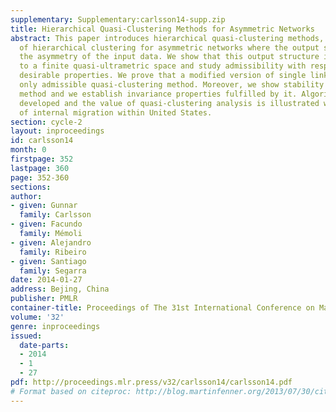 ```yaml
---
supplementary: Supplementary:carlsson14-supp.zip
title: Hierarchical Quasi-Clustering Methods for Asymmetric Networks
abstract: This paper introduces hierarchical quasi-clustering methods, a generalization
  of hierarchical clustering for asymmetric networks where the output structure preserves
  the asymmetry of the input data. We show that this output structure is equivalent
  to a finite quasi-ultrametric space and study admissibility with respect to two
  desirable properties. We prove that a modified version of single linkage is the
  only admissible quasi-clustering method. Moreover, we show stability of the proposed
  method and we establish invariance properties fulfilled by it. Algorithms are further
  developed and the value of quasi-clustering analysis is illustrated with a study
  of internal migration within United States.
section: cycle-2
layout: inproceedings
id: carlsson14
month: 0
firstpage: 352
lastpage: 360
page: 352-360
sections: 
author:
- given: Gunnar
  family: Carlsson
- given: Facundo
  family: Mémoli
- given: Alejandro
  family: Ribeiro
- given: Santiago
  family: Segarra
date: 2014-01-27
address: Bejing, China
publisher: PMLR
container-title: Proceedings of The 31st International Conference on Machine Learning
volume: '32'
genre: inproceedings
issued:
  date-parts:
  - 2014
  - 1
  - 27
pdf: http://proceedings.mlr.press/v32/carlsson14/carlsson14.pdf
# Format based on citeproc: http://blog.martinfenner.org/2013/07/30/citeproc-yaml-for-bibliographies/
---
```

